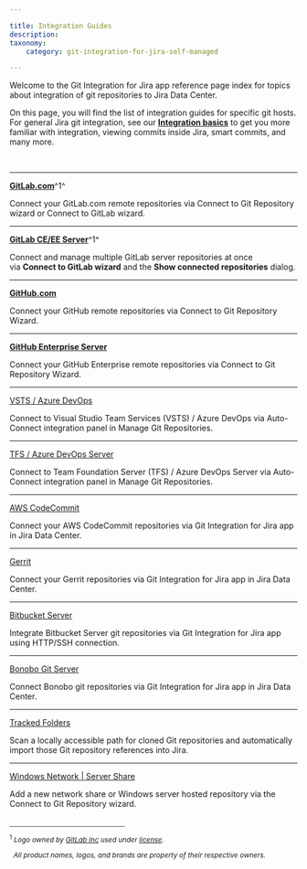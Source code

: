 ```yaml
---

title: Integration Guides
description:
taxonomy:
    category: git-integration-for-jira-self-managed

---
```

Welcome to the Git Integration for Jira app reference page index for topics about integration of git repositories to Jira Data Center.

On this page, you will find the list of integration guides for specific git hosts. For general Jira git integration, see our **[Integration basics](/git-integration-for-jira-self-managed/integration-basics/)** to get you more familiar with integration, viewing commits inside Jira, smart commits, and many more.

<br>

* * *

[**GitLab.com**](/git-integration-for-jira-self-managed/gitlab/)^1^

Connect your GitLab.com remote repositories via Connect to Git Repository wizard or Connect to GitLab wizard.

* * *

[**GitLab CE/EE Server**](/git-integration-for-jira-self-managed/gitlab-com-ce-ee-gijsm/)^1^

Connect and manage multiple GitLab server repositories at once via **Connect to GitLab wizard** and the **Show connected repositories** dialog.

* * *

[**GitHub.com**](/git-integration-for-jira-self-managed/github/)

Connect your GitHub remote repositories via Connect to Git Repository Wizard.

* * *

[**GitHub Enterprise Server**](/git-integration-for-jira-self-managed/github-enterprise-server/)

Connect your GitHub Enterprise remote repositories via Connect to Git Repository Wizard.

* * *

[VSTS / Azure DevOps](/git-integration-for-jira-self-managed/azure-devops-visual-studio-team-services-vsts/)

Connect to Visual Studio Team Services (VSTS) / Azure DevOps via Auto-Connect integration panel in Manage Git Repositories.

* * *

[TFS / Azure DevOps Server](/git-integration-for-jira-self-managed/azure-devops-server-team-foundation-services-tfs/)

Connect to Team Foundation Server (TFS) / Azure DevOps Server via Auto-Connect integration panel in Manage Git Repositories.

* * *

[AWS CodeCommit](/git-integration-for-jira-self-managed/aws-codecommit/)

Connect your AWS CodeCommit repositories via Git Integration for Jira app in Jira Data Center.

* * *

[Gerrit](/git-integration-for-jira-self-managed/gerrit/)

Connect your Gerrit repositories via Git Integration for Jira app in Jira Data Center.

* * *

[Bitbucket Server](/git-integration-for-jira-self-managed/bitbucket-server/)

Integrate Bitbucket Server git repositories via Git Integration for Jira app using HTTP/SSH connection.

* * *

[Bonobo Git Server](/git-integration-for-jira-self-managed/bonobo/)

Connect Bonobo git repositories via Git Integration for Jira app in Jira Data Center.

* * *

[Tracked Folders](/git-integration-for-jira-self-managed/tracked-folders/)

Scan a locally accessible path for cloned Git repositories and automatically import those Git repository references into Jira.

* * *

[Windows Network | Server Share](/git-integration-for-jira-self-managed/windows-network-server-share/)

Add a new network share or Windows server hosted repository via the Connect to Git Repository wizard.


<br>
<div style='border-top: 1px solid #456; width: 40%; padding-bottom: 12px'></div>
<div style='font-size: 12px;'>
    <sup>1</sup> <i>Logo owned by <a href='https://gitlab.com/'>GitLab Inc</a> used under <a href='https://creativecommons.org/licenses/by-nc-sa/4.0/'>license</a>.
    <p>&nbsp;&nbsp;All product names, logos, and brands are property of their respective owners.<p><i>
</div>

